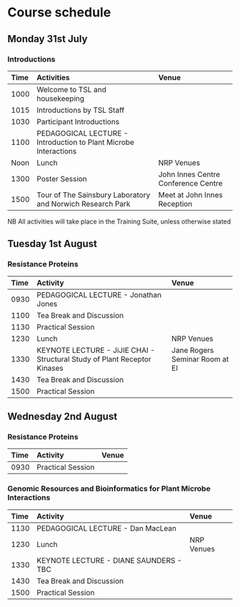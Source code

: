 # Course schedule

## Monday 31st July

### Introductions

| Time | Activities | Venue |
| :--- | :--- | :--- |
| 1000 | Welcome to TSL and housekeeping |  |
| 1015 | Introductions by TSL Staff |  |
| 1030 | Participant Introductions |  |
| 1100 | PEDAGOGICAL LECTURE - Introduction to Plant Microbe Interactions |  |
| Noon | Lunch | NRP Venues |
| 1300 | Poster Session | John Innes Centre Conference Centre |
| 1500 | Tour of The Sainsbury Laboratory and Norwich Research Park | Meet at John Innes Reception |

NB All activities will take place in the Training Suite, unless otherwise stated

## Tuesday 1st August

### Resistance Proteins

| Time | Activity | Venue |
| :--- | :--- | :--- |
| 0930 | PEDAGOGICAL LECTURE -                     Jonathan Jones |  |
| 1100 | Tea Break and Discussion |  |
| 1130 | Practical Session |  |
| 1230 | Lunch | NRP Venues |
| 1330 | KEYNOTE LECTURE - JiJIE CHAI  -         Structural Study of Plant Receptor     Kinases | Jane Rogers Seminar Room at EI |
| 1430 | Tea Break and Discussion |  |
| 1500 | Practical Session |  |

## Wednesday 2nd August

### Resistance Proteins

| Time | Activity | Venue |
| :--- | :--- | :--- |
| 0930 | Practical Session |  |

### Genomic Resources and Bioinformatics for Plant Microbe Interactions

| Time | Activity | Venue |
| :--- | :--- | :--- |
| 1130 | PEDAGOGICAL LECTURE -                    Dan MacLean |  |
| 1230 | Lunch | NRP Venues |
| 1330 | KEYNOTE LECTURE -                                DIANE SAUNDERS - TBC |  |
| 1430 | Tea Break and Discussion |  |
| 1500 | Practical Session |  |






